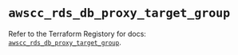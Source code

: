 # `awscc_rds_db_proxy_target_group`

Refer to the Terraform Registory for docs: [`awscc_rds_db_proxy_target_group`](https://registry.terraform.io/providers/hashicorp/awscc/0.70.0/docs/resources/rds_db_proxy_target_group).
